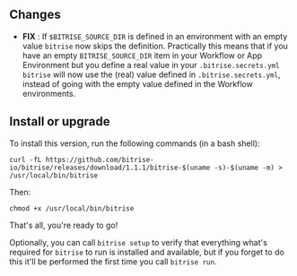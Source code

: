 ## Changes

* __FIX__ : If `$BITRISE_SOURCE_DIR` is defined in an environment with an empty value `bitrise` now skips the definition. Practically this means that if you have an empty `BITRISE_SOURCE_DIR` item in your Workflow or App Environment but you define a real value in your `.bitrise.secrets.yml` `bitrise` will now use the (real) value defined in `.bitrise.secrets.yml`, instead of going with the empty value defined in the Workflow environments.


## Install or upgrade

To install this version, run the following commands (in a bash shell):

```
curl -fL https://github.com/bitrise-io/bitrise/releases/download/1.1.1/bitrise-$(uname -s)-$(uname -m) > /usr/local/bin/bitrise
```

Then:

```
chmod +x /usr/local/bin/bitrise
```

That's all, you're ready to go!

Optionally, you can call `bitrise setup` to verify that everything what's required for `bitrise` to run
is installed and available, but if you forget to do this it'll be performed the first
time you call `bitrise run`.

